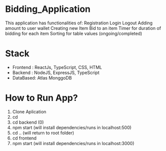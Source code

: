 # Bidding_Application

This application has functionalities of:
Registration
  Login
  Logout
  Adding amount to user wallet
  Creating new Item
  Bid to an item
  Timer for duration of bidding for each item
  Sorting for table values (ongoing/completed)
# Stack
  - Frontend : ReactJs, TypeScript, CSS, HTML
  - Backend : NodeJS, ExpressJS, TypeScript
  - DataBased: Atlas MonggoDB

# How to Run App?
1) Clone Aplication
2) cd <name of folder>
3) cd backend (0)
4) npm start (will install dependencies/runs in localhost:500)
5) cd .. (will return to root folder)
6) cd frontend 
7)  npm start (will install dependencies/runs in localhost:3000)
